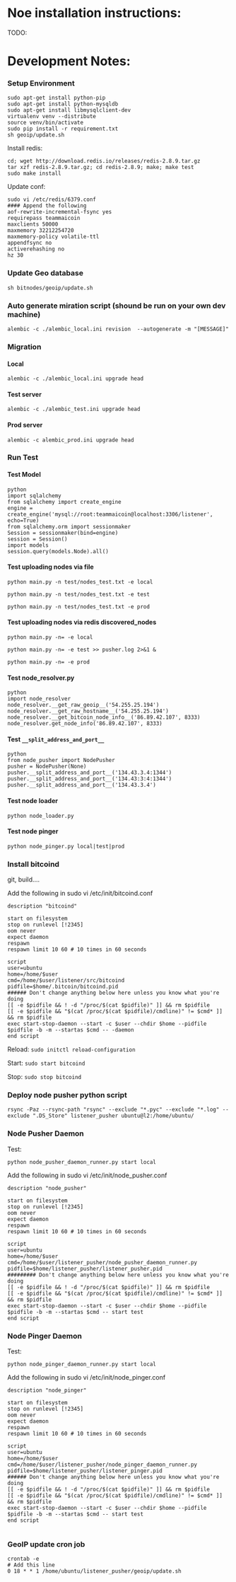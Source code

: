 # Noe installation instructions:
TODO:

# Development Notes:

### Setup Environment 

```
sudo apt-get install python-pip
sudo apt-get install python-mysqldb
sudo apt-get install libmysqlclient-dev
virtualenv venv --distribute
source venv/bin/activate
sudo pip install -r requirement.txt
sh geoip/update.sh
```

Install redis:

```
cd; wget http://download.redis.io/releases/redis-2.8.9.tar.gz
tar xzf redis-2.8.9.tar.gz; cd redis-2.8.9; make; make test
sudo make install
```
Update conf:

```
sudo vi /etc/redis/6379.conf
#### Append the following
aof-rewrite-incremental-fsync yes
requirepass teammaicoin
maxclients 50000
maxmemory 32212254720
maxmemory-policy volatile-ttl
appendfsync no
activerehashing no
hz 30
```

### Update Geo database
`sh bitnodes/geoip/update.sh`

### Auto generate miration script (shound be run on your own dev machine)
`alembic -c ./alembic_local.ini revision  --autogenerate -m "[MESSAGE]"`


### Migration
#### Local
`alembic -c ./alembic_local.ini upgrade head`
#### Test server
`alembic -c ./alembic_test.ini upgrade head`
#### Prod server
`alembic -c alembic_prod.ini upgrade head`


### Run Test

#### Test Model
```
python
import sqlalchemy
from sqlalchemy import create_engine
engine = create_engine('mysql://root:teammaicoin@localhost:3306/listener', echo=True)
from sqlalchemy.orm import sessionmaker
Session = sessionmaker(bind=engine)
session = Session()
import models
session.query(models.Node).all() 

```
#### Test uploading nodes via file
`python main.py -n test/nodes_test.txt -e local`

`python main.py -n test/nodes_test.txt -e test`

`python main.py -n test/nodes_test.txt -e prod`

#### Test uploading nodes via redis discovered_nodes
`python main.py -n= -e local`

`python main.py -n= -e test >> pusher.log 2>&1 &`

`python main.py -n= -e prod`


#### Test node_resolver.py
```
python
import node_resolver
node_resolver.__get_raw_geoip__('54.255.25.194')
node_resolver.__get_raw_hostname__('54.255.25.194')
node_resolver.__get_bitcoin_node_info__('86.89.42.107', 8333)
node_resolver.get_node_info('86.89.42.107', 8333)
```

#### Test `__split_address_and_port__`
```
python
from node_pusher import NodePusher
pusher = NodePusher(None)
pusher.__split_address_and_port__('134.43.3.4:1344')
pusher.__split_address_and_port__('134.43:3:4:1344')
pusher.__split_address_and_port__('134.43.3.4')
```

#### Test node loader
`python node_loader.py`

#### Test node pinger
`python node_pinger.py local|test|prod`

### Install bitcoind
git, build....

Add the following in sudo vi /etc/init/bitcoind.conf

```
description "bitcoind"

start on filesystem
stop on runlevel [!2345]
oom never
expect daemon
respawn
respawn limit 10 60 # 10 times in 60 seconds

script
user=ubuntu
home=/home/$user
cmd=/home/$user/listener/src/bitcoind
pidfile=$home/.bitcoin/bitcoind.pid
###### Don't change anything below here unless you know what you're doing
[[ -e $pidfile && ! -d "/proc/$(cat $pidfile)" ]] && rm $pidfile
[[ -e $pidfile && "$(cat /proc/$(cat $pidfile)/cmdline)" != $cmd* ]] && rm $pidfile
exec start-stop-daemon --start -c $user --chdir $home --pidfile $pidfile -b -m --startas $cmd -- -daemon
end script
```

Reload: `sudo initctl reload-configuration`

Start: `sudo start bitcoind`

Stop: `sudo stop bitcoind`

### Deploy node pusher python script
``` 
rsync -Paz --rsync-path "rsync" --exclude "*.pyc" --exclude "*.log" --exclude ".DS_Store" listener_pusher ubuntu@l2:/home/ubuntu/
```


### Node Pusher Daemon

Test:

```
python node_pusher_daemon_runner.py start local
```

Add the following in sudo vi /etc/init/node_pusher.conf

```
description "node_pusher"

start on filesystem
stop on runlevel [!2345]
oom never
expect daemon
respawn
respawn limit 10 60 # 10 times in 60 seconds

script
user=ubuntu
home=/home/$user
cmd=/home/$user/listener_pusher/node_pusher_daemon_runner.py
pidfile=$home/listener_pusher/listener_pusher.pid
######### Don't change anything below here unless you know what you're doing
[[ -e $pidfile && ! -d "/proc/$(cat $pidfile)" ]] && rm $pidfile
[[ -e $pidfile && "$(cat /proc/$(cat $pidfile)/cmdline)" != $cmd* ]] && rm $pidfile
exec start-stop-daemon --start -c $user --chdir $home --pidfile $pidfile -b -m --startas $cmd -- start test
end script

```


### Node Pinger Daemon
Test:

```
python node_pinger_daemon_runner.py start local
```

Add the following in sudo vi /etc/init/node_pinger.conf

```
description "node_pinger"

start on filesystem
stop on runlevel [!2345]
oom never
expect daemon
respawn
respawn limit 10 60 # 10 times in 60 seconds

script
user=ubuntu
home=/home/$user
cmd=/home/$user/listener_pusher/node_pinger_daemon_runner.py
pidfile=$home/listener_pusher/listener_pinger.pid
###### Don't change anything below here unless you know what you're doing
[[ -e $pidfile && ! -d "/proc/$(cat $pidfile)" ]] && rm $pidfile
[[ -e $pidfile && "$(cat /proc/$(cat $pidfile)/cmdline)" != $cmd* ]] && rm $pidfile
exec start-stop-daemon --start -c $user --chdir $home --pidfile $pidfile -b -m --startas $cmd -- start test
end script


```


### GeoIP update cron job
```
crontab -e
# Add this line
0 18 * * 1 /home/ubuntu/listener_pusher/geoip/update.sh
```